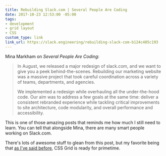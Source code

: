 ```yaml
---
title: Rebuilding Slack.com | Several People Are Coding
date: 2017-10-23 12:53:00 -05:00
tags:
- development
- grid layout
- CSS
custom_type: link
link_url: https://slack.engineering/rebuilding-slack-com-b124c405c193
---
```


Mina Markham on *Several People Are Coding*:

> In August, we released a major redesign of slack.com, and we want to give you a peek behind-the-scenes. Rebuilding our marketing website was a massive project that took careful coordination across a variety of teams, departments, and agencies.
> 
> We implemented a redesign while overhauling all the under-the-hood code. Our aim was to address a few goals at the same time: deliver a consistent rebranded experience while tackling critical improvements to site architecture, code modularity, and overall performance and accessibility.

This is one of those amazing posts that reminds me how much I still need to learn. You can tell that alongside Mina, there are many smart people working on Slack.com.

There's lots of awesome stuff to glean from this post, but my favorite being that [as I've said before](https://brightlycolored.org/2017/10/microsoft-updates-edge-with-css-grid-support/), CSS Grid is ready for primetime.